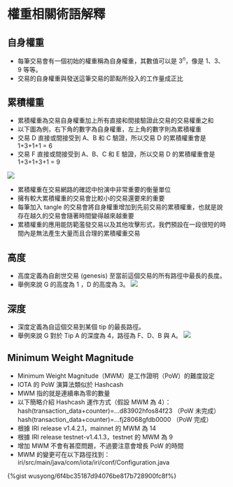 # 權重相關術語解釋
## 自身權重
* 每筆交易會有一個初始的權重稱為自身權重，其數值可以是 $3^n$，像是 1、3、9 等等。
* 交易的自身權重與發送這筆交易的節點所投入的工作量成正比

## 累積權重
* 累積權重為交易自身權重加上所有直接和間接驗證此交易的交易權重之和
* 以下圖為例，右下角的數字為自身權重，左上角的數字則為累積權重
* 交易 D 直接或間接受到 A、B 和 C 驗證，所以交易 D 的累積權重會是 1+3+1+1 = 6
* 交易 F 直接或間接受到 A、B、C 和 E 驗證，所以交易 D 的累積權重會是 1+3+1+3+1 = 9

![](https://i.imgur.com/1oeX0hW.png)

* 累積權重在交易網路的確認中扮演中非常重要的衡量單位
* 擁有較大累積權重的交易會比較小的交易還要來的重要
* 每筆加入 tangle 的交易會將自身權重增加到先前交易的累積權重，也就是說存在越久的交易會隨著時間變得越來越重要
* 累積權重的應用能防範濫發交易以及其他攻擊形式，我們預設在一段很短的時間內是無法產生大量而且合理的累積權重交易

## 高度
* 高度定義為自創世交易 (genesis) 至當前這個交易的所有路徑中最長的長度。
* 舉例來說 G 的高度為 1 ，D 的高度為 3。
![](https://i.imgur.com/Oyt3IWK.png)

## 深度
* 深度定義為自這個交易到某個 tip 的最長路徑。
* 舉例來說 G 對於 Tip A 的深度為 4，路徑為 F、D、B 與 A。
![](https://i.imgur.com/Oyt3IWK.png)

## Minimum Weight Magnitude
* Minimum Weight Magnitude（MWM）是工作證明（PoW）的難度設定
* IOTA 的 PoW 演算法類似於 Hashcash
* MWM 指的就是連續串為零的數量
* 以下簡略介紹 Hashcash 運作方式（假設 MWM 為 4）：
hash(transaction_data+counter)=...d83902hfos84f23 （PoW 未完成）
hash(transaction_data+counter)=...fj28068gfdb0000 （PoW 完成）
* 根據 IRI release v1.4.2.1，mainnet 的 MWM 為 14
* 根據 IRI release testnet-v1.4.1.3，testnet 的 MWM 為 9
* 增加 MWM 不會有甚麼問題，不過要注意會增長 PoW 的時間
* MWM 的變更可在以下路徑找到： iri/src/main/java/com/iota/iri/conf/Configuration.java

{%gist wusyong/6f4bc35187d94076be817b728900fc8f%}
